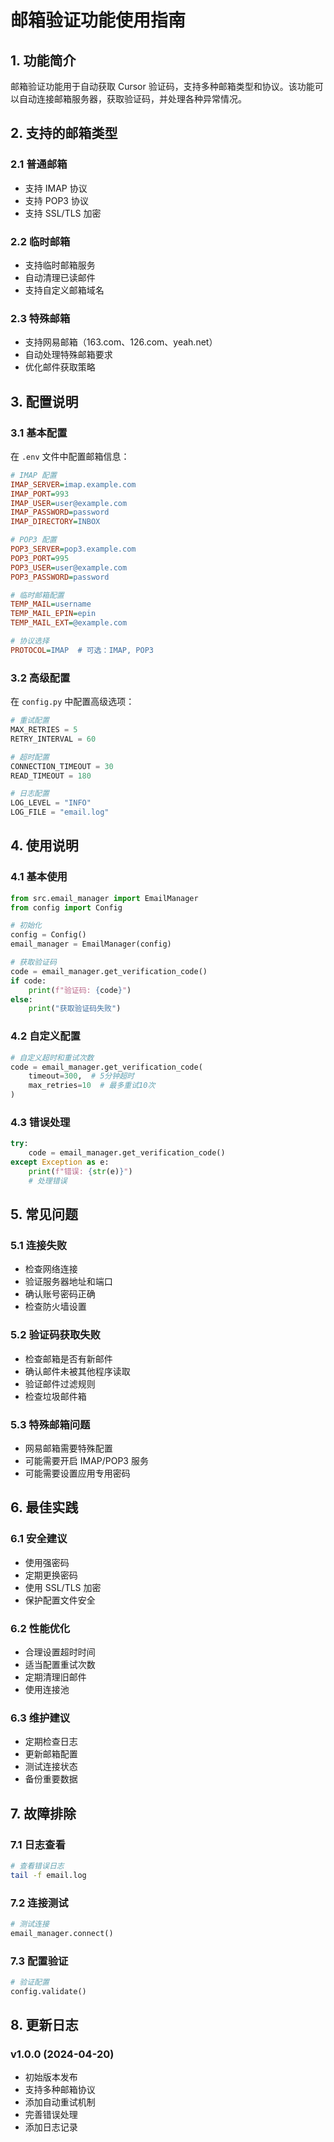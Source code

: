 # 邮箱验证功能使用指南

## 1. 功能简介

邮箱验证功能用于自动获取 Cursor 验证码，支持多种邮箱类型和协议。该功能可以自动连接邮箱服务器，获取验证码，并处理各种异常情况。

## 2. 支持的邮箱类型

### 2.1 普通邮箱
- 支持 IMAP 协议
- 支持 POP3 协议
- 支持 SSL/TLS 加密

### 2.2 临时邮箱
- 支持临时邮箱服务
- 自动清理已读邮件
- 支持自定义邮箱域名

### 2.3 特殊邮箱
- 支持网易邮箱（163.com、126.com、yeah.net）
- 自动处理特殊邮箱要求
- 优化邮件获取策略

## 3. 配置说明

### 3.1 基本配置
在 `.env` 文件中配置邮箱信息：

```ini
# IMAP 配置
IMAP_SERVER=imap.example.com
IMAP_PORT=993
IMAP_USER=user@example.com
IMAP_PASSWORD=password
IMAP_DIRECTORY=INBOX

# POP3 配置
POP3_SERVER=pop3.example.com
POP3_PORT=995
POP3_USER=user@example.com
POP3_PASSWORD=password

# 临时邮箱配置
TEMP_MAIL=username
TEMP_MAIL_EPIN=epin
TEMP_MAIL_EXT=@example.com

# 协议选择
PROTOCOL=IMAP  # 可选：IMAP, POP3
```

### 3.2 高级配置
在 `config.py` 中配置高级选项：

```python
# 重试配置
MAX_RETRIES = 5
RETRY_INTERVAL = 60

# 超时配置
CONNECTION_TIMEOUT = 30
READ_TIMEOUT = 180

# 日志配置
LOG_LEVEL = "INFO"
LOG_FILE = "email.log"
```

## 4. 使用说明

### 4.1 基本使用
```python
from src.email_manager import EmailManager
from config import Config

# 初始化
config = Config()
email_manager = EmailManager(config)

# 获取验证码
code = email_manager.get_verification_code()
if code:
    print(f"验证码: {code}")
else:
    print("获取验证码失败")
```

### 4.2 自定义配置
```python
# 自定义超时和重试次数
code = email_manager.get_verification_code(
    timeout=300,  # 5分钟超时
    max_retries=10  # 最多重试10次
)
```

### 4.3 错误处理
```python
try:
    code = email_manager.get_verification_code()
except Exception as e:
    print(f"错误: {str(e)}")
    # 处理错误
```

## 5. 常见问题

### 5.1 连接失败
- 检查网络连接
- 验证服务器地址和端口
- 确认账号密码正确
- 检查防火墙设置

### 5.2 验证码获取失败
- 检查邮箱是否有新邮件
- 确认邮件未被其他程序读取
- 验证邮件过滤规则
- 检查垃圾邮件箱

### 5.3 特殊邮箱问题
- 网易邮箱需要特殊配置
- 可能需要开启 IMAP/POP3 服务
- 可能需要设置应用专用密码

## 6. 最佳实践

### 6.1 安全建议
- 使用强密码
- 定期更换密码
- 使用 SSL/TLS 加密
- 保护配置文件安全

### 6.2 性能优化
- 合理设置超时时间
- 适当配置重试次数
- 定期清理旧邮件
- 使用连接池

### 6.3 维护建议
- 定期检查日志
- 更新邮箱配置
- 测试连接状态
- 备份重要数据

## 7. 故障排除

### 7.1 日志查看
```bash
# 查看错误日志
tail -f email.log
```

### 7.2 连接测试
```python
# 测试连接
email_manager.connect()
```

### 7.3 配置验证
```python
# 验证配置
config.validate()
```

## 8. 更新日志

### v1.0.0 (2024-04-20)
- 初始版本发布
- 支持多种邮箱协议
- 添加自动重试机制
- 完善错误处理
- 添加日志记录 